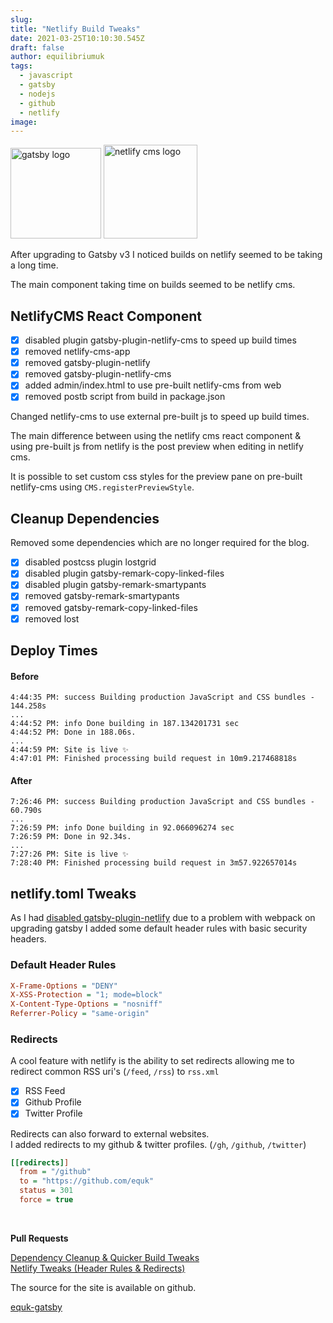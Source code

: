 ```yaml
---
slug:
title: "Netlify Build Tweaks"
date: 2021-03-25T10:10:30.545Z
draft: false
author: equilibriumuk
tags:
  - javascript
  - gatsby
  - nodejs
  - github
  - netlify
image:
---
```


<p class="text-center"><img src="/media/logos/gatsby.svg" alt="gatsby logo" width="145px" class="inline"> <img src="/media/logos/netlify.svg" alt="netlify cms logo" width="150px" class="inline"></p>


After upgrading to Gatsby v3 I noticed builds on netlify seemed to be taking a long time.

The main component taking time on builds seemed to be netlify cms.

## NetlifyCMS React Component

- [x] disabled plugin gatsby-plugin-netlify-cms to speed up build times
- [x] removed netlify-cms-app
- [x] removed gatsby-plugin-netlify
- [x] removed gatsby-plugin-netlify-cms
- [x] added admin/index.html to use pre-built netlify-cms from web
- [x] removed postb script from build in package.json

Changed netlify-cms to use external pre-built js to speed up build times.

The main difference between using the netlify cms react component & using pre-built js from netlify is the post preview when editing in netlify cms.

It is possible to set custom css styles for the preview pane on pre-built netlify-cms using `CMS.registerPreviewStyle`.

## Cleanup Dependencies

Removed some dependencies which are no longer required for the blog.

- [x] disabled postcss plugin lostgrid
- [x] disabled plugin gatsby-remark-copy-linked-files
- [x] disabled plugin gatsby-remark-smartypants
- [x] removed gatsby-remark-smartypants
- [x] removed gatsby-remark-copy-linked-files
- [x] removed lost

## Deploy Times

#### Before

```log
4:44:35 PM: success Building production JavaScript and CSS bundles - 144.258s
...
4:44:52 PM: info Done building in 187.134201731 sec
4:44:52 PM: Done in 188.06s.
...
4:44:59 PM: Site is live ✨
4:47:01 PM: Finished processing build request in 10m9.217468818s
```

#### After

```log
7:26:46 PM: success Building production JavaScript and CSS bundles - 60.790s
...
7:26:59 PM: info Done building in 92.066096274 sec
7:26:59 PM: Done in 92.34s.
...
7:27:26 PM: Site is live ✨
7:28:40 PM: Finished processing build request in 3m57.922657014s
```

## netlify.toml Tweaks

As I had [disabled gatsby-plugin-netlify](/2021/03/05/updated-to-gatsby-v-3#gatsby-plugin-netlify) due to a problem with webpack on upgrading gatsby I added some default header rules with basic security headers.

### Default Header Rules

```ini
X-Frame-Options = "DENY"
X-XSS-Protection = "1; mode=block"
X-Content-Type-Options = "nosniff"
Referrer-Policy = "same-origin"
```

### Redirects

A cool feature with netlify is the ability to set redirects allowing me to redirect common RSS uri's (`/feed`, `/rss`) to `rss.xml`

* [x] RSS Feed
* [x] Github Profile
* [x] Twitter Profile

Redirects can also forward to external websites.<br />
I added redirects to my github & twitter profiles. (`/gh`, `/github`, `/twitter`)

```ini
[[redirects]]
  from = "/github"
  to = "https://github.com/equk"
  status = 301
  force = true
```

<br />

**Pull Requests**

<i class="fa-solid fa-code-fork git-fork"></i> <a href="https://github.com/equk/equk-gatsby/pull/4" target="_blank" rel="noopener noreferrer">Dependency Cleanup & Quicker Build Tweaks</a><br />
<i class="fa-solid fa-code-fork git-fork"></i> <a href="https://github.com/equk/equk-gatsby/pull/3" target="_blank" rel="noopener noreferrer">Netlify Tweaks (Header Rules & Redirects)</a>

The source for the site is available on github.

<a class="github" href="https://github.com/equk/equk-gatsby" aria-label="View on GitHub" target="_blank" rel="noopener noreferrer"><i class="fa-brands fa-github"></i> equk-gatsby</a>